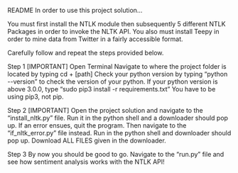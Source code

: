 README 
In order to use this project solution…

You must first  install the NTLK module then subsequently 5 different NTLK Packages in order to invoke the NLTK API. 
You also must install Teepy in order to mine data from Twitter in a fairly accessible format.

Carefully follow and repeat the steps provided below.

Step 1 [IMPORTANT]
    Open Terminal
    Navigate to where the project folder is located by typing cd + [path]
    Check your python version by typing “python --version” to check the version of your python.
    If your python version is above 3.0.0, type “sudo pip3 install -r requirements.txt”
    You have to be using pip3, not pip.
    
Step 2 [IMPORTANT]
    Open the project solution and navigate to the “install_nltk.py” file.
    Run it in the python shell and a downloader should pop up.
    If an error ensues, quit the program. Then navigate to the “if_nltk_error.py” file instead.
    Run  in the python shell and downloader should pop up.
    Download ALL FILES given in the downloader.

Step 3
    By now you should be good to go.
    Navigate to the “run.py” file and see how sentiment analysis works with the NTLK API!
